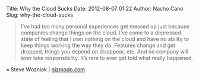 Title: Why the Cloud Sucks
Date: 2012-08-07 01:22
Author: Nacho Cano
Slug: why-the-cloud-sucks

> I’ve had too many personal experiences get messed up just because
> companies change things on the cloud. I’ve come to a depressed state
> of feeling that I own nothing on the cloud and have no ability to keep
> things working the way they do. Features change and get dropped,
> things you depend on disappear, etc. And no company will ever take
> responsibility. It’s rare to ever get told what really happened.

» Steve Wozniak | [gizmodo.com][]

  [gizmodo.com]: http://gizmodo.com/5932161/why-the-cloud-sucks
    "Why the Cloud Sucks"
